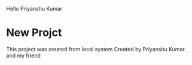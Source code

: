 Hello Priyanshu Kumar


# New Projct

This project was created from local system
Created by Priyanshu Kumar. and my friend